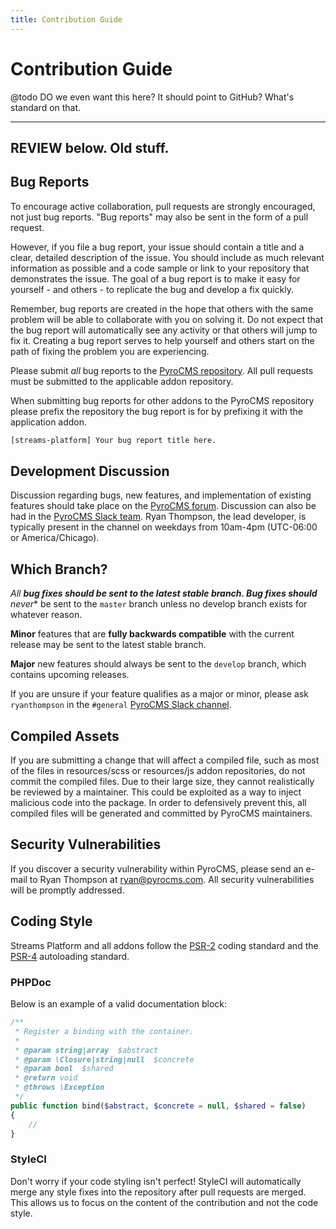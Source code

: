 ```yaml
---
title: Contribution Guide
---
```


# Contribution Guide

@todo
DO we even want this here? It should point to GitHub? What's standard on that.


----------------------------
REVIEW below. Old stuff.
----------------------------


## Bug Reports

To encourage active collaboration, pull requests are strongly encouraged, not just bug reports. "Bug reports" may also be sent in the form of a pull request.

However, if you file a bug report, your issue should contain a title and a clear, detailed description of the issue. You should include as much relevant information as possible and a code sample or link to your repository that demonstrates the issue. The goal of a bug report is to make it easy for yourself - and others - to replicate the bug and develop a fix quickly.

Remember, bug reports are created in the hope that others with the same problem will be able to collaborate with you on solving it. Do not expect that the bug report will automatically see any activity or that others will jump to fix it. Creating a bug report serves to help yourself and others start on the path of fixing the problem you are experiencing.

Please submit _all_ bug reports to the [PyroCMS repository](https://github.com/pyrocms/pyrocms). All pull requests must be submitted to the applicable addon repository.

When submitting bug reports for other addons to the PyroCMS repository please prefix the repository the bug report is for by prefixing it with the application addon.

```bash
[streams-platform] Your bug report title here.
```


## Development Discussion

Discussion regarding bugs, new features, and implementation of existing features should take place on the [PyroCMS forum](http://pyrocms.com/forum). Discussion can also be had in the [PyroCMS Slack team](https://pyrocms.slack.com/). Ryan Thompson, the lead developer, is typically present in the channel on weekdays from 10am-4pm (UTC-06:00 or America/Chicago).


## Which Branch?

*All **bug fixes should be sent to the latest stable branch. Bug fixes should** never** be sent to the `master` branch unless no develop branch exists for whatever reason.

**Minor** features that are **fully backwards compatible** with the current release may be sent to the latest stable branch.

**Major** new features should always be sent to the `develop` branch, which contains upcoming releases.

If you are unsure if your feature qualifies as a major or minor, please ask `ryanthompson` in the `#general` [PyroCMS Slack channel](https://pyrocms.slack.com/).


## Compiled Assets

If you are submitting a change that will affect a compiled file, such as most of the files in  resources/scss or resources/js addon repositories, do not commit the compiled files. Due to their large size, they cannot realistically be reviewed by a maintainer. This could be exploited as a way to inject malicious code into the package. In order to defensively prevent this, all compiled files will be generated and committed by PyroCMS maintainers.


## Security Vulnerabilities

If you discover a security vulnerability within PyroCMS, please send an e-mail to Ryan Thompson at [ryan@pyrocms.com](mailto:ryan@pyrocms.com). All security vulnerabilities will be promptly addressed.


## Coding Style

Streams Platform and all addons follow the [PSR-2](https://github.com/php-fig/fig-standards/blob/master/accepted/PSR-2-coding-style-guide.md) coding standard and the [PSR-4](https://github.com/php-fig/fig-standards/blob/master/accepted/PSR-4-autoloader.md) autoloading standard.

### PHPDoc

Below is an example of a valid documentation block:

```php
/**
 * Register a binding with the container.
 *
 * @param string|array  $abstract
 * @param \Closure|string|null  $concrete
 * @param bool  $shared
 * @return void
 * @throws \Exception
 */
public function bind($abstract, $concrete = null, $shared = false)
{
    //
}
```

### StyleCI

Don't worry if your code styling isn't perfect! StyleCI will automatically merge any style fixes into the repository after pull requests are merged. This allows us to focus on the content of the contribution and not the code style.
